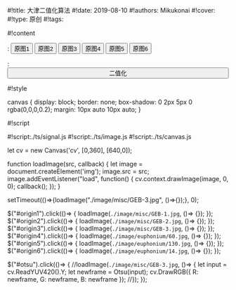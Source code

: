 
#!title:    大津二值化算法
#!date:     2019-08-10
#!authors:  Mikukonai
#!cover:    
#!type:     原创
#!tags:     

#!content

: <button id="origin1" class="MikumarkButton">原图1</button> <button id="origin2" class="MikumarkButton">原图2</button> <button id="origin3" class="MikumarkButton">原图3</button> <button id="origin4" class="MikumarkButton">原图4</button> <button id="origin5" class="MikumarkButton">原图5</button> <button id="origin6" class="MikumarkButton">原图6</button>

: <button id="otsu" class="MikumarkButton" style="width: 100%;">二值化</button>

<canvas id="cv" style="width:640px;height:360px;" width="640" height="360"></canvas>

#!style

canvas {
    display: block;
    border: none;
    box-shadow: 0 2px 5px 0 rgba(0,0,0,0.2);
    margin: 10px auto 10px auto;
}

#!script

#!script:./ts/signal.js
#!script:./ts/image.js
#!script:./ts/canvas.js

let cv = new Canvas('cv', [0,360], [640,0]);

function loadImage(src, callback) {
    let image = document.createElement('img');
    image.src = src;
    image.addEventListener("load", function() {
        cv.context.drawImage(image, 0, 0);
        callback();
    });
}

setTimeout(()=>{loadImage("./image/misc/GEB-3.jpg", ()=>{});}, 0);

$("#origin1").click(()=> { loadImage(`./image/misc/GEB-1.jpg`, ()=> {}); });
$("#origin2").click(()=> { loadImage(`./image/misc/GEB-2.jpg`, ()=> {}); });
$("#origin3").click(()=> { loadImage(`./image/misc/GEB-3.jpg`, ()=> {}); });
$("#origin4").click(()=> { loadImage(`./image/euphonium/60.jpg`, ()=> {}); });
$("#origin5").click(()=> { loadImage(`./image/euphonium/130.jpg`, ()=> {}); });
$("#origin6").click(()=> { loadImage(`./image/euphonium/14.jpg`, ()=> {}); });

$("#otsu").click(()=> {
    //loadImage(`./image/misc/GEB-3.jpg`, ()=> {
        let input = cv.ReadYUV420().Y;
        let newframe = Otsu(input);
        cv.DrawRGB({
            R: newframe, G: newframe, B: newframe
        });
    //});
});
